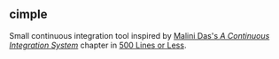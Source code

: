 ## cimple

Small continuous integration tool inspired by [Malini Das's _A Continuous Integration System_](http://www.aosabook.org/en/500L/a-continuous-integration-system.html) chapter in [500 Lines or Less](http://www.aosabook.org/en/index.html).
